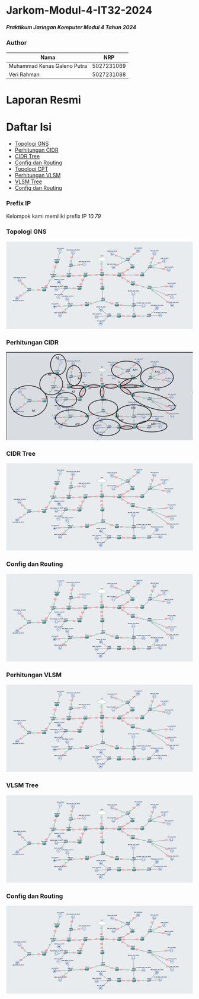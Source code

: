 # Jarkom-Modul-4-IT32-2024
##### Praktikum Jaringan Komputer Modul 4 Tahun 2024

### Author
| Nama | NRP |
|---------|---------|
| Muhammad Kenas Galeno Putra | 5027231069   |
| Veri Rahman | 5027231088   |

# Laporan Resmi

# Daftar Isi
- [Topologi GNS](#topologi-gns)
- [Perhitungan CIDR](#perhitungan-cidr)
- [CIDR Tree](#cidr-tree)
- [Config dan Routing](#config-cidr)
- [Topologi CPT](#topologi-cpt)
- [Perhitungan VLSM](#perhitungan-vlsm)
- [VLSM Tree](#vlsm-tree)
- [Config dan Routing](#config-vlsm)

### Prefix IP
Kelompok kami memiliki prefix IP *10.79*

### Topologi GNS
<a name="topologi-gns"></a>
<img src="img/topologi-gns.png">

### Perhitungan CIDR
<a name="perhitungan-cidr"></a>
<img src="img/A.png">

### CIDR Tree
<a name="cidr-tree"></a>
<img src="img/topologi-gns.png">

### Config dan Routing
<a name="config-cidr"></a>
<img src="img/topologi-gns.png">

### Perhitungan VLSM
<a name="perhitungan-vlsm"></a>
<img src="img/topologi-gns.png">

### VLSM Tree
<a name="vlsm-tree"></a>
<img src="img/topologi-gns.png">

### Config dan Routing
<a name="config-vlsm"></a>
<img src="img/topologi-gns.png">
